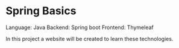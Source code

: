 # Spring Basics
Language: Java
Backend: Spring boot
Frontend: Thymeleaf

In this project a website will be created to learn these technologies.
